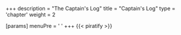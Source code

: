 +++
description = "The Captain's Log"
title = "Captain's Log"
type = 'chapter'
weight = 2

[params]
  menuPre = '<i class="fa-fw fas fa-pen-fancy"></i> '
+++
{{< piratify >}}